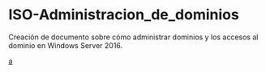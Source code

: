 # ISO-Administracion_de_dominios
Creación de documento sobre cómo administrar dominios y los accesos al dominio en Windows Server 2016.


[a](https://github.com/roareva/ISO-Administracion_de_dominios/blob/master/admin_dom/a/readme.md)
